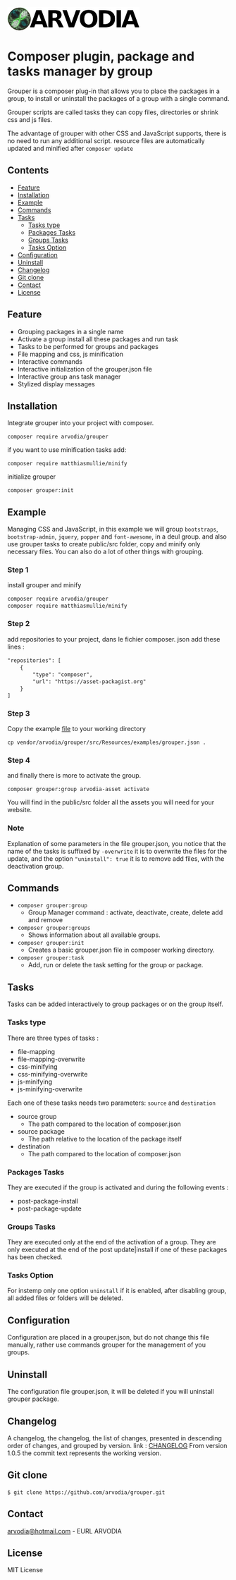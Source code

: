 ![EURL ARVODIA Logo](https://raw.githubusercontent.com/arvodia/src/main/img/arvodia-logo.png)
# Composer plugin, package and tasks manager by group
Grouper is a composer plug-in that allows you to place the packages in a group, to install or uninstall the packages of a group with a single command.

Grouper scripts are called tasks they can copy files, directories or shrink css and js files.

The advantage of grouper with other CSS and JavaScript supports, there is no need to run any additional script. resource files are automatically updated and minified after `composer update`

## Contents
 - [Feature](#feature)
 - [Installation](#installation)
 - [Example](#example)
 - [Commands](#commands)
 - [Tasks](#tasks)
   - [Tasks type](#tasks-type)
   - [Packages Tasks](#packages-tasks)
   - [Groups Tasks](#groups-tasks)
   - [Tasks Option](#tasks-option)
 - [Configuration](#configuration)
 - [Uninstall](#uninstall)
 - [Changelog](#changelog)
 - [Git clone](#git-clone)
 - [Contact](#contact)
 - [License](#license)

## Feature
  - Grouping packages in a single name
  - Activate a group install all these packages and run task
  - Tasks to be performed for groups and packages
  - File mapping and css, js minification
  - Interactive commands
  - Interactive initialization of the grouper.json file
  - Interactive group ans task manager
  - Stylized display messages
  
## Installation
Integrate grouper into your project with composer.
````
composer require arvodia/grouper
````
if you want to use minification tasks add:
````
composer require matthiasmullie/minify
````
initialize grouper
````
composer grouper:init
````
## Example
Managing CSS and JavaScript, in this example we will group `bootstraps`, `bootstrap-admin`, `jquery`, `popper` and `font-awesome`, in a deul group.
and also use grouper tasks to create public/src folder, copy and minify only necessary files.
You can also do a lot of other things with grouping.
### Step 1
install grouper and minify
````
composer require arvodia/grouper
composer require matthiasmullie/minify
````
### Step 2
add repositories to your project, dans le fichier composer. json add these lines :
````
"repositories": [
    {
        "type": "composer",
        "url": "https://asset-packagist.org"
    }
]
````
### Step 3
Copy the example [file](https://github.com/arvodia/grouper/blob/main/src/Resources/examples/grouper.json "file") to your working directory
````
cp vendor/arvodia/grouper/src/Resources/examples/grouper.json . 
````
### Step 4
and finally there is more to activate the group.
````
composer grouper:group arvodia-asset activate
````
You will find in the public/src folder all the assets you will need for your website.
### Note
Explanation of some parameters in the file grouper.json, you notice that the name of the tasks is suffixed by `-overwrite` it is to overwrite the files for the update, and the option `"uninstall": true` it is to remove add files, with the deactivation group.

## Commands
  - `composer grouper:group`
    - Group Manager command : activate, deactivate, create, delete add and remove
  - `composer grouper:groups`
    - Shows information about all available groups.
  - `composer grouper:init`
    - Creates a basic grouper.json file in composer working directory.
  - `composer grouper:task`
    - Add, run or delete the task setting for the group or package.
	
## Tasks
Tasks can be added interactively to group packages or on the group itself.
### Tasks type
There are three types of tasks :
  - file-mapping
  - file-mapping-overwrite
  - css-minifying
  - css-minifying-overwrite
  - js-minifying
  - js-minifying-overwrite
  
Each one of these tasks needs two parameters: `source` and `destination`
  - source group 
    - The path compared to the location of composer.json
  - source package 
    - The path relative to the location of the package itself
  - destination
    - The path compared to the location of composer.json

### Packages Tasks
They are executed if the group is activated and during the following events :
  - post-package-install
  - post-package-update
  
### Groups Tasks
They are executed only at the end of the activation of a group.
They are only executed at the end of the post update|install if one of these packages has been checked.
### Tasks Option
For instemp only one option `uninstall` if it is enabled, after disabling group, all added files or folders will be deleted. 
	
## Configuration
Configuration are placed in a grouper.json, but do not change this file manually, rather use commands grouper for the management of you groups.

## Uninstall
The configuration file grouper.json, it will be deleted if you will uninstall grouper package.

## Changelog
A changelog, the changelog, the list of changes, presented in descending order of changes, and grouped by version.
link : [CHANGELOG](https://github.com/arvodia/grouper/blob/main/CHANGELOG.md "CHANGELOG")
From version 1.0.5 the commit text represents the working version.

## Git clone
```
$ git clone https://github.com/arvodia/grouper.git
```

## Contact
[arvodia@hotmail.com](mailto:arvodia@hotmail.com) - EURL ARVODIA

## License
MIT License
